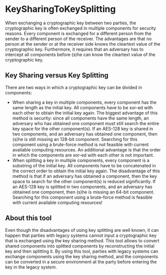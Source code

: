 # KeySharingToKeySplitting
When exchanging a cryptographic key between two parties, the cryptographic key is often exchanged in multiple components for security reasons. Every component is exchanged for a different person from the sender to a different person of the receiver. The advantages are that no person at the sender or at the receiver side knows the cleartext value of the cryptographic key. Furthermore, it requires that an adversary has to intercept all components before (s)he can know the cleartext value of the cryptographic key.

## Key Sharing versus Key Splitting
There are two ways in which a cryptographic key can be divided in components:
* When sharing a key in multiple components, every component has the same length as the initial key. All components have to be xor-ed with each other to obtain the initial key again. The biggest advantage of this method is security: since all components have the same length, an adversary who has obtained one component must still search the entire key space for the other component(s). If an AES-128 key is shared in two components, and an adversary has obtained one component, then (s)he is still missing an 128-bit component. Searching for this component using a brute-force method is not feasible with current available computing resources. An additional advantage is that the order in which the components are xor-ed with each other is not important.
* When splitting a key in multiple components, every component is a substring of the initial key. All components have to be concatenated in the correct order to obtain the initial key again. The disadvantage of this method is that if an adversary has obtained a component, then the key space to search for the other component(s) is reduced significantly. If an AES-128 key is splitted in two components, and an adversary has obtained one component, then (s)he is missing an 64-bit component. Searching for this component using a brute-force method is feasible with current available computing resources!

## About this tool
Even though the disadvantages of using key splitting are well known, it can happen that parties with legacy systems cannot input a cryptographic key that is exchanged using the key sharing method.
This tool allows to convert shared components into splitted components by reconstructing the initial key and then splitting it. By using this tool, parties with legacy systems can exchange components using the key sharing method, and the components can be converted in a secure environment at the party before entering the key in the legacy system.

